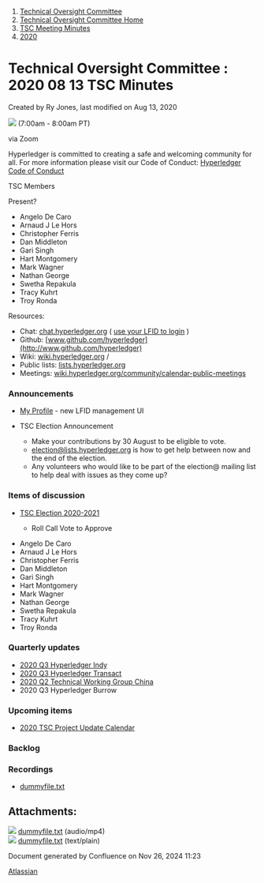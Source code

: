 1. [Technical Oversight Committee](index.html)
2. [Technical Oversight Committee Home](Technical-Oversight-Committee-Home_21430274.html)
3. [TSC Meeting Minutes](TSC-Meeting-Minutes_21448544.html)
4. [2020](2020_21450029.html)

# Technical Oversight Committee : 2020 08 13 TSC Minutes

Created by Ry Jones, last modified on Aug 13, 2020

![](plugins/servlet/confluence/placeholder/unknown-macro) (7:00am - 8:00am PT)

via Zoom

Hyperledger is committed to creating a safe and welcoming community for all. For more information please visit our Code of Conduct: [Hyperledger Code of Conduct](https://lf-hyperledger.atlassian.net/wiki/spaces/HYP/pages/19595281/Hyperledger+Code+of+Conduct)

TSC Members

Present?

- Angelo De Caro
- Arnaud J Le Hors
- Christopher Ferris
- Dan Middleton
- Gari Singh
- Hart Montgomery
- Mark Wagner
- Nathan George
- Swetha Repakula
- Tracy Kuhrt
- Troy Ronda

Resources:

- Chat: [chat.hyperledger.org](http://chat.hyperledger.org/) ( [use your LFID to login](https://www.youtube.com/watch?v=EEc4JRyaAoA) )
- Github: [www.github.com/hyperledger](http://www.github.com/hyperledger)
- Wiki: [wiki.hyperledger.org](https://lf-hyperledger.atlassian.net) /
- Public lists: [lists.hyperledger.org](https://lists.hyperledger.org)
- Meetings: [wiki.hyperledger.org/community/calendar-public-meetings](https://lf-hyperledger.atlassian.net/community/calendar-public-meetings)

### Announcements

- [My Profile](https://myprofile.linuxfoundation.org/) - new LFID management UI
- TSC Election Announcement
  
  - Make your contributions by 30 August to be eligible to vote.
  - [election@lists.hyperledger.org](mailto:election@lists.hyperledger.org) is how to get help between now and the end of the election.
  - Any volunteers who would like to be part of the election@ mailing list to help deal with issues as they come up?

### Items of discussion

- [TSC Election 2020-2021](https://lf-hyperledger.atlassian.net/display/TSC/TSC+Election+2020-2021)
  
  - Roll Call Vote to Approve

<!--THE END-->

- Angelo De Caro
- Arnaud J Le Hors
- Christopher Ferris
- Dan Middleton
- Gari Singh
- Hart Montgomery
- Mark Wagner
- Nathan George
- Swetha Repakula
- Tracy Kuhrt
- Troy Ronda

### Quarterly updates

- [2020 Q3 Hyperledger Indy](https://lf-hyperledger.atlassian.net/display/TSC/2020+Q3+Hyperledger+Indy)
- [2020 Q3 Hyperledger Transact](https://lf-hyperledger.atlassian.net/display/TSC/2020+Q3+Hyperledger+Transact)
- [2020 Q2 Technical Working Group China](https://lf-hyperledger.atlassian.net/display/HYP/2020+Q2+Technical+Working+Group+China)
- 2020 Q3 Hyperledger Burrow

### Upcoming items

- [2020 TSC Project Update Calendar](https://lf-hyperledger.atlassian.net/display/TSC/2020+TSC+Project+Update+Calendar)

### Backlog

### Recordings

- [dummyfile.txt](#)

## Attachments:

![](images/icons/bullet_blue.gif) [dummyfile.txt](attachments/21439909/21457423.txt) (audio/mp4)  
![](images/icons/bullet_blue.gif) [dummyfile.txt](attachments/21439909/21451564.txt) (text/plain)

Document generated by Confluence on Nov 26, 2024 11:23

[Atlassian](http://www.atlassian.com/)

